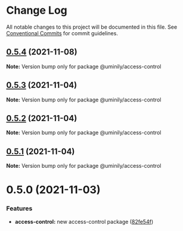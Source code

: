 # Change Log

All notable changes to this project will be documented in this file.
See [Conventional Commits](https://conventionalcommits.org) for commit guidelines.

## [0.5.4](https://github.com/Uminily/kodexo/compare/@uminily/access-control@0.5.3...@uminily/access-control@0.5.4) (2021-11-08)

**Note:** Version bump only for package @uminily/access-control





## [0.5.3](https://github.com/Uminily/kodexo/compare/@uminily/access-control@0.5.2...@uminily/access-control@0.5.3) (2021-11-04)

**Note:** Version bump only for package @uminily/access-control





## [0.5.2](https://github.com/Uminily/kodexo/compare/@uminily/access-control@0.5.1...@uminily/access-control@0.5.2) (2021-11-04)

**Note:** Version bump only for package @uminily/access-control





## [0.5.1](https://github.com/Uminily/kodexo/compare/@uminily/access-control@0.5.0...@uminily/access-control@0.5.1) (2021-11-04)

**Note:** Version bump only for package @uminily/access-control





# 0.5.0 (2021-11-03)


### Features

* **access-control:** new access-control package ([82fe54f](https://github.com/Uminily/kodexo/commit/82fe54f9e61c80dba9d90d0a351376d95f7f0dcf))
